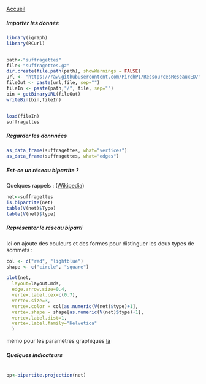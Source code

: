 [Accueil](https://github.com/PirehP1/RessourcesReseauxED/blob/master/README.md)

##### Importer les donnée 
```R
library(igraph)
library(RCurl)


path<-"suffragettes"
file<-"suffragettes.gz"
dir.create(file.path(path), showWarnings = FALSE)
url <- "https://raw.githubusercontent.com/PirehP1/RessourcesReseauxED/master/data/"
fileOut <- paste(url,file, sep="")
fileIn <- paste(path,"/", file, sep="")
bin = getBinaryURL(fileOut) 
writeBin(bin,fileIn)  


load(fileIn)
suffragettes
```
##### Regarder les donnnées 

```R
as_data_frame(suffragettes, what="vertices")
as_data_frame(suffragettes, what="edges")
```

##### Est-ce un réseau bipartite ? 
Quelques rappels :  ([Wikipedia](https://fr.wikipedia.org/wiki/Graphe_biparti))
```R
net<-suffragettes
is.bipartite(net)
table(V(net)$Type)
table(V(net)$type)
```

##### Représenter  le réseau biparti 

Ici on ajoute des couleurs et des formes pour distinguer les deux types de sommets : 
```R
col <- c("red", "lightblue")
shape <- c("circle", "square")

plot(net,
  layout=layout.mds,
  edge.arrow.size=0.4,
  vertex.label.cex=c(0.7),
  vertex.size=3, 
  vertex.color = col[as.numeric(V(net)$type)+1],
  vertex.shape = shape[as.numeric(V(net)$type)+1],
  vertex.label.dist=1,
  vertex.label.family="Helvetica"
  )
```
mémo pour les paramètres graphiques [là](https://github.com/PirehP1/RessourcesReseauxED/blob/master/script/memoplot.md)

##### Quelques indicateurs
```R

bp<-bipartite.projection(net)
```
